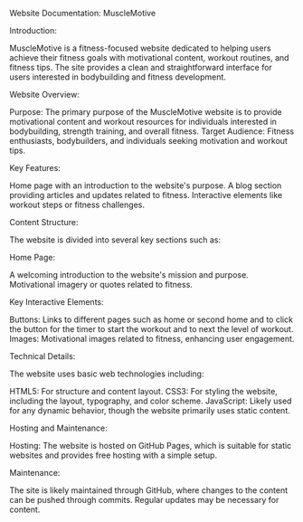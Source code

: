 Website Documentation: MuscleMotive

Introduction:

MuscleMotive is a fitness-focused website dedicated to helping users achieve their fitness goals with motivational content, workout routines, and fitness tips. The site provides a clean and straightforward interface for users interested in bodybuilding and fitness development.

Website Overview:

Purpose: The primary purpose of the MuscleMotive website is to provide motivational content and workout resources for individuals interested in bodybuilding, strength training, and overall fitness.
Target Audience: Fitness enthusiasts, bodybuilders, and individuals seeking motivation and workout tips.

Key Features:

Home page with an introduction to the website's purpose.
A blog section providing articles and updates related to fitness.
Interactive elements like workout steps or fitness challenges.

Content Structure:

The website is divided into several key sections such as:

Home Page:

A welcoming introduction to the website's mission and purpose.
Motivational imagery or quotes related to fitness.

Key Interactive Elements:

Buttons: Links to different pages such as home or second home and to click the button for the timer to start the workout and to next the level of workout.
Images: Motivational images related to fitness, enhancing user engagement.

Technical Details:


The website uses basic web technologies including:

HTML5: For structure and content layout.
CSS3: For styling the website, including the layout, typography, and color scheme.
JavaScript: Likely used for any dynamic behavior, though the website primarily uses static content.

Hosting and Maintenance:


Hosting: The website is hosted on GitHub Pages, which is suitable for static websites and provides free hosting with a simple setup.

Maintenance:


The site is likely maintained through GitHub, where changes to the content can be pushed through commits.
Regular updates may be necessary for content.

